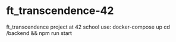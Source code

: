 # ft_transcendence-42
ft_transcendence project at 42 school
use:
	docker-compose up
	cd /backend && npm run start
